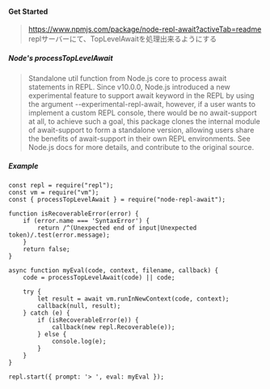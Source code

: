 #### Get Started

> https://www.npmjs.com/package/node-repl-await?activeTab=readme <br>
> replサーバーにて、TopLevelAwaitを処理出来るようにする

##### Node's processTopLevelAwait
>Standalone util function from Node.js core to process await statements in REPL.
>Since v10.0.0, Node.js introduced a new experimental feature to support await keyword in the REPL by using the argument --experimental-repl-await, however, if a user wants to implement a custom REPL console, there would be no await-support at all, to achieve such a goal, this package clones the internal module of await-support to form a standalone version, allowing users share the benefits of await-support in their own REPL environments.
>See Node.js docs for more details, and contribute to the original source.

##### Example
```
const repl = require("repl");
const vm = require("vm");
const { processTopLevelAwait } = require("node-repl-await");

function isRecoverableError(error) {
    if (error.name === 'SyntaxError') {
        return /^(Unexpected end of input|Unexpected token)/.test(error.message);
    }
    return false;
}

async function myEval(code, context, filename, callback) {
    code = processTopLevelAwait(code) || code;

    try {
        let result = await vm.runInNewContext(code, context);
        callback(null, result);
    } catch (e) {
        if (isRecoverableError(e)) {
            callback(new repl.Recoverable(e));
        } else {
            console.log(e);
        }
    }
}

repl.start({ prompt: '> ', eval: myEval });
```
